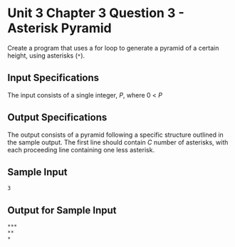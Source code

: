 # Unit 3 Chapter 3 Question 3 - Asterisk Pyramid

Create a program that uses a for loop to generate a pyramid of a certain height, using asterisks (`*`).

## Input Specifications
The input consists of a single integer, $P$, where 0 < $P$

## Output Specifications
The output consists of a pyramid following a specific structure outlined in the sample output.
The first line should contain $C$ number of asterisks, with each proceeding line containing one less asterisk.

## Sample Input
```
3
```

## Output for Sample Input
```
***
**
*
```